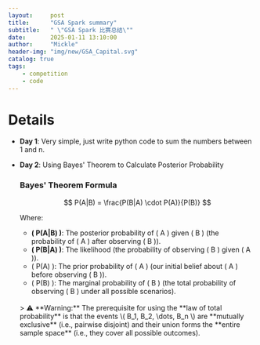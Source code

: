 ```yaml
---
layout:     post
title:      "GSA Spark summary"
subtitle:   " \"GSA Spark 比赛总结\""
date:       2025-01-11 13:10:00
author:     "Mickle"
header-img: "img/new/GSA_Capital.svg"
catalog: true
tags:
    - competition
    - code
---
```


# Details
- **Day 1**: Very simple, just write python code to sum the numbers between 1 and n.
- **Day 2**: Using Bayes' Theorem to Calculate Posterior Probability

  ### **Bayes' Theorem Formula**

  $$
  P(A|B) = \frac{P(B|A) \cdot P(A)}{P(B)}
  $$

  Where:

  - **\( P(A|B) \)**: The posterior probability of \( A \) given \( B \) (the probability of \( A \) after observing \( B \)).
  - **\( P(B|A) \)**: The likelihood (the probability of observing \( B \) given \( A \)).
  - \( P(A) \): The prior probability of \( A \) (our initial belief about \( A \) before observing \( B \)).
  - \( P(B) \): The marginal probability of \( B \) (the total probability of observing \( B \) under all possible scenarios).
  <br>
  > ⚠️ **Warning:** The prerequisite for using the **law of total probability** is that the events \( B_1, B_2, \dots, B_n \) are **mutually exclusive** (i.e., pairwise disjoint) and their union forms the **entire sample space** (i.e., they cover all possible outcomes).

